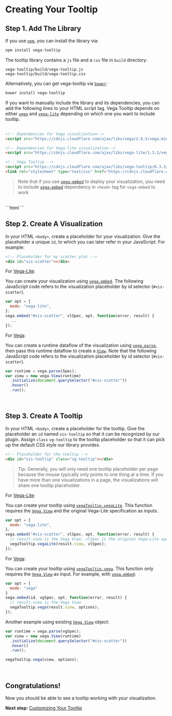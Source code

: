 # Creating Your Tooltip

## Step 1. Add The Library

If you use [`npm`](https://www.npmjs.com/), you can install the library via:

```bash
npm install vega-tooltip
```

The tooltip library contains a `js` file and a `css` file in `build` directory:

```
vega-tooltip/build/vega-tooltip.js
vega-tooltip/build/vega-tooltip.css
```

Alternatively, you can get vega-tooltip via [`bower`](https://bower.io/):
```bash
bower install vega-tooltip
```

If you want to manually include the library and its dependencies, you can add the following lines to your HTML script tag. Vega Tooltip depends on either [`vega`](https://vega.github.io/vega/) and [`vega-lite`](https://vega.github.io/vega-lite/) depending on which one you want to include tooltip.
<br><br>
```html
<!-- Dependencies for Vega visualization-->
<script src="https://cdnjs.cloudflare.com/ajax/libs/vega/2.6.5/vega.min.js"></script>

<!-- Dependencies for Vega-lite visualization-->
<script src="https://cdnjs.cloudflare.com/ajax/libs/vega-lite/1.3.1/vega-lite.min.js"></script>

<!-- Vega Tooltip -->
<script src="https://cdnjs.cloudflare.com/ajax/libs/vega-tooltip/0.3.3/vega-tooltip.min.js"></script>
<link rel="stylesheet" type="text/css" href="https://cdnjs.cloudflare.com/ajax/libs/vega-tooltip/0.3.3/vega-tooltip.min.css">
```
>Note that if you use [`vega-embed`](https://github.com/vega/vega-embed/) to deploy your visualization, you need to include [`vega-embed`](https://github.com/vega/vega-embed/) dependency in `<head>` tag for `vega-embed` to work
<br>
```html
<!-- vega-embed -->
<script src="https://cdnjs.cloudflare.com/ajax/libs/vega-embed/3.0.0-beta.14/vega-embed.min.js"></script>
```

## Step 2. Create A Visualization

In your HTML `<body>`, create a placeholder for your visualization. Give the placeholder a unique `id`, to which you can later refer in your JavaScript. For example:

```html
<!-- Placeholder for my scatter plot -->
<div id="vis-scatter"></div>
```

For [Vega-Lite](https://vega.github.io/vega-lite/):

You can create your visualization using [`vega.embed`](https://github.com/vega/vega/wiki/Embed-Vega-Web-Components). The following JavaScript code refers to the visualization placeholder by id selector (`#vis-scatter`). 

```js
var opt = {
  mode: "vega-lite",
};
vega.embed("#vis-scatter", vlSpec, opt, function(error, result) {
  ...
});
```

For [Vega](http://vega.github.io/vega/):

You can create a runtime dataflow of the visualization using [`vega.parse`](https://vega.github.io/vega/docs/api/parser/), then pass this runtime dataflow to create a [`View`](https://vega.github.io/vega/docs/api/view/). Note that the following JavaScript code refers to the visualization placeholder by id selector (`#vis-scatter`).

```js
var runtime = vega.parse(Spec);
var view = new vega.View(runtime)
  .initialize(document.querySelector("#vis-scatter"))
  .hover()
  .run();
```
<br>


## Step 3. Create A Tooltip

In your HTML `<body>`, create a placeholder for the tooltip. Give the placeholder an `id` named `vis-tooltip` so that it can be recognized by our plugin. Assign `class` `vg-tooltip` to the tooltip placeholder so that it can pick up the default CSS style our library provides.

```html
<!-- Placeholder for the tooltip -->
<div id="vis-tooltip" class="vg-tooltip"></div>
```

> Tip: Generally, you will only need one tooltip placeholder per page because the mouse typically only points to one thing at a time. If you have more than one visualizations in a page, the visualizations will share one tooltip placeholder.



For [Vega-Lite](https://vega.github.io/vega-lite/):

You can create your tooltip using [`vegaTooltip.vegaLite`](APIs.md#vltooltip). This function requires the [`Vega View`](https://vega.github.io/vega/docs/api/view/) and the original Vega-Lite specification as inputs.

```js
var opt = {
  mode: "vega-lite",
};
vega.embed("#vis-scatter", vlSpec, opt, function(error, result) {
  // result.view is the Vega View, vlSpec is the original Vega-Lite specification
  vegaTooltip.vegaLite(result.view, vlSpec);
});
```

For [Vega](http://vega.github.io/vega/):

You can create your tooltip using [`vegaTooltip.vega`](APIs.md#vgtooltip). This function only requires the [`Vega View`](https://vega.github.io/vega/docs/api/view/) as input. For example, with [`vega.embed`](https://github.com/vega/vega/wiki/Embed-Vega-Web-Components):

```js
var opt = {
  mode: "vega"
}
vega.embed(id, vgSpec, opt, function(error, result) {
  // result.view is the Vega View
  vegaTooltip.vega(result.view, options);
});
```

Another example using existing [`Vega View`](https://vega.github.io/vega/docs/api/view/) object:

```js
var runtime = vega.parse(vgSpec);
var view = new vega.View(runtime)
  .initialize(document.querySelector("#vis-scatter"))
  .hover()
  .run();

vegaTooltip.vega(view, options);
```
<br>


## Congratulations!

Now you should be able to see a tooltip working with your visualization.

__Next step:__ [Customizing Your Tooltip](customizing_your_tooltip.md)
